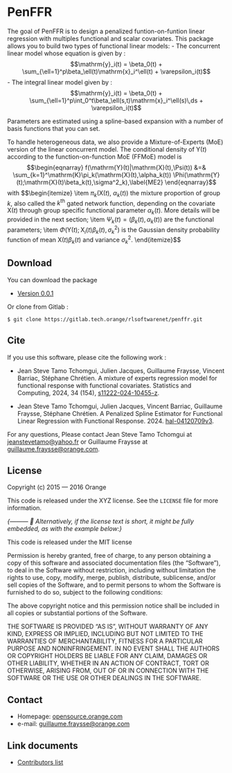 
<!-- README.md is generated from README.Rmd. Please edit that file -->

# PenFFR

<!-- badges: start -->

The goal of PenFFR is to design a penalized funtion-on-funtion linear
regression with multiples functional and scalar covariates. This package
allows you to build two types of functional linear models: - The
concurrent linear model whose equation is given by :
$$\mathrm{y}_i(t) = \beta_0(t) + \sum_{\ell=1}^p\beta_\ell(t)\mathrm{x}_i^\ell(t) + \varepsilon_i(t)$$ -
The integral linear model given by :
$$\mathrm{y}_i(t) = \beta_0(t) + \sum_{\ell=1}^p\int_0^t\beta_\ell(s,t)\mathrm{x}_i^\ell(s)\,ds + \varepsilon_i(t)$$

Parameters are estimated using a spline-based expansion with a number of
basis functions that you can set.

To handle heterogeneous data, we also provide a Mixture-of-Experts (MoE)
version of the linear concurrent model. The conditional density of
$\mathrm{Y}(t)$ according to the function-on-function MoE (FFMoE) model
is $$\begin{eqnarray}
    f(\mathrm{Y}(t)|\mathrm{X}(t),\Psi(t)) &=& \sum_{k=1}^\mathrm{K}\pi_k(\mathrm{X}(t),\alpha_k(t)) \Phi(\mathrm{Y}(t);\mathrm{X}(t)\beta_k(t),\sigma^2_k),\label{ME2}
\end{eqnarray}$$ with $$\begin{itemize}
    \item $\pi_k(\mathrm{X}(t),\ \alpha_k(t))$ the mixture proportion of group $k$, also called the $k^{\text{th}}$ gated network function, depending on the covariate $\mathrm{X}(t)$ through group specific functional parameter $\alpha_k(t)$. More details will be provided in the next section;
    \item $\Psi_k(t) = (\beta_k(t),\alpha_k(t))$ are the functional parameters;
    \item $\Phi(\mathrm{Y}(t); \mathrm{X}_i(t)\beta_k(t), \sigma^2_k)$ is the Gaussian density probability function of mean $\mathrm{X}(t)\beta_k(t)$ and variance $\sigma^2_k$.
\end{itemize}$$

## Download

You can download the package

- [Version
  0.0.1](https://gitlab.tech.orange/rlsoftwarenet/penffr/-/archive/main/penffr-main.zip)

Or clone from Gitlab :

    $ git clone https://gitlab.tech.orange/rlsoftwarenet/penffr.git

## Cite

If you use this software, please cite the following work :

- Jean Steve Tamo Tchomgui, Julien Jacques, Guillaume Fraysse, Vincent
  Barriac, Stéphane Chrétien. A mixture of experts regression model for
  functional response with functional covariates. Statistics and
  Computing, 2024, 34 (154),
  [s11222-024-10455-z](https://link.springer.com/article/10.1007/s11222-024-10455-z).

- Jean Steve Tamo Tchomgui, Julien Jacques, Vincent Barriac, Guillaume
  Fraysse, Stéphane Chrétien. A Penalized Spline Estimator for
  Functional Linear Regression with Functional Response. 2024.
  [hal-04120709v3](https://hal.science/hal-04120709v3).

For any questions, Please contact Jean Steve Tamo Tchomgui at
<jeanstevetamo@yahoo.fr> or Guillaume Fraysse at
<guillaume.fraysse@orange.com>.

## License

Copyright (c) 2015 — 2016 Orange

This code is released under the XYZ license. See the `LICENSE` file for
more information.

*{——— 📌 Alternatively, if the license text is short, it might be fully
embedded, as with the example below:}*

This code is released under the MIT license

Permission is hereby granted, free of charge, to any person obtaining a
copy of this software and associated documentation files (the
“Software”), to deal in the Software without restriction, including
without limitation the rights to use, copy, modify, merge, publish,
distribute, sublicense, and/or sell copies of the Software, and to
permit persons to whom the Software is furnished to do so, subject to
the following conditions:

The above copyright notice and this permission notice shall be included
in all copies or substantial portions of the Software.

THE SOFTWARE IS PROVIDED “AS IS”, WITHOUT WARRANTY OF ANY KIND, EXPRESS
OR IMPLIED, INCLUDING BUT NOT LIMITED TO THE WARRANTIES OF
MERCHANTABILITY, FITNESS FOR A PARTICULAR PURPOSE AND NONINFRINGEMENT.
IN NO EVENT SHALL THE AUTHORS OR COPYRIGHT HOLDERS BE LIABLE FOR ANY
CLAIM, DAMAGES OR OTHER LIABILITY, WHETHER IN AN ACTION OF CONTRACT,
TORT OR OTHERWISE, ARISING FROM, OUT OF OR IN CONNECTION WITH THE
SOFTWARE OR THE USE OR OTHER DEALINGS IN THE SOFTWARE.

## Contact

- Homepage: [opensource.orange.com](http://opensource.orange.com/)
- e-mail: <guillaume.fraysse@orange.com>

## Link documents

- [Contributors list](CONTRIBUTORS.md)

<!-- badges: end -->
